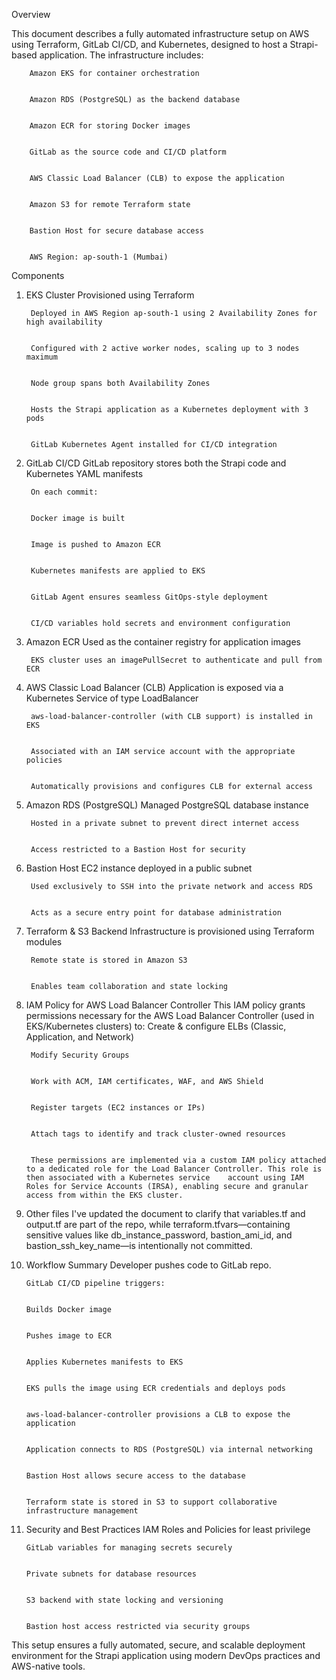 Overview

This document describes a fully automated infrastructure setup on AWS using Terraform, GitLab CI/CD, and Kubernetes, designed to host a Strapi-based application. The infrastructure includes:

        Amazon EKS for container orchestration


        Amazon RDS (PostgreSQL) as the backend database


        Amazon ECR for storing Docker images


        GitLab as the source code and CI/CD platform


        AWS Classic Load Balancer (CLB) to expose the application


        Amazon S3 for remote Terraform state


        Bastion Host for secure database access


        AWS Region: ap-south-1 (Mumbai)



Components
1. EKS Cluster
        Provisioned using Terraform


        Deployed in AWS Region ap-south-1 using 2 Availability Zones for high availability


        Configured with 2 active worker nodes, scaling up to 3 nodes maximum


        Node group spans both Availability Zones


        Hosts the Strapi application as a Kubernetes deployment with 3 pods


        GitLab Kubernetes Agent installed for CI/CD integration


2. GitLab CI/CD
        GitLab repository stores both the Strapi code and Kubernetes YAML manifests


        On each commit:


        Docker image is built


        Image is pushed to Amazon ECR


        Kubernetes manifests are applied to EKS


        GitLab Agent ensures seamless GitOps-style deployment


        CI/CD variables hold secrets and environment configuration


3. Amazon ECR
        Used as the container registry for application images


        EKS cluster uses an imagePullSecret to authenticate and pull from ECR


4. AWS Classic Load Balancer (CLB)
        Application is exposed via a Kubernetes Service of type LoadBalancer


        aws-load-balancer-controller (with CLB support) is installed in EKS


        Associated with an IAM service account with the appropriate policies


        Automatically provisions and configures CLB for external access


5. Amazon RDS (PostgreSQL)
        Managed PostgreSQL database instance


        Hosted in a private subnet to prevent direct internet access


        Access restricted to a Bastion Host for security


6. Bastion Host
        EC2 instance deployed in a public subnet


        Used exclusively to SSH into the private network and access RDS


        Acts as a secure entry point for database administration


7. Terraform & S3 Backend
        Infrastructure is provisioned using Terraform modules


        Remote state is stored in Amazon S3


        Enables team collaboration and state locking


8. IAM Policy for AWS Load Balancer Controller
        This IAM policy grants permissions necessary for the AWS Load Balancer Controller (used in EKS/Kubernetes clusters) to:
        Create & configure ELBs (Classic, Application, and Network)


        Modify Security Groups


        Work with ACM, IAM certificates, WAF, and AWS Shield


        Register targets (EC2 instances or IPs)


        Attach tags to identify and track cluster-owned resources


        These permissions are implemented via a custom IAM policy attached to a dedicated role for the Load Balancer Controller. This role is then associated with a Kubernetes service    account using IAM Roles for Service Accounts (IRSA), enabling secure and granular access from within the EKS cluster.

9. Other files
  I've updated the document to clarify that variables.tf and output.tf are part of the repo, while terraform.tfvars—containing sensitive values like db_instance_password, bastion_ami_id, and bastion_ssh_key_name—is intentionally not committed.

10. Workflow Summary
        Developer pushes code to GitLab repo.


        GitLab CI/CD pipeline triggers:


        Builds Docker image


        Pushes image to ECR


        Applies Kubernetes manifests to EKS


        EKS pulls the image using ECR credentials and deploys pods


        aws-load-balancer-controller provisions a CLB to expose the application


        Application connects to RDS (PostgreSQL) via internal networking


        Bastion Host allows secure access to the database


        Terraform state is stored in S3 to support collaborative infrastructure management



11. Security and Best Practices
        IAM Roles and Policies for least privilege


        GitLab variables for managing secrets securely


        Private subnets for database resources


        S3 backend with state locking and versioning


        Bastion host access restricted via security groups



This setup ensures a fully automated, secure, and scalable deployment environment for the Strapi application using modern DevOps practices and AWS-native tools.

